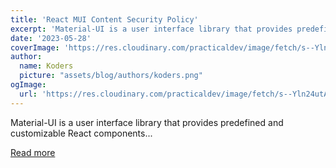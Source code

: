 ```yaml
---
title: 'React MUI Content Security Policy'
excerpt: 'Material-UI is a user interface library that provides predefined and customizable React components...'
date: '2023-05-28'
coverImage: 'https://res.cloudinary.com/practicaldev/image/fetch/s--Yln24utA--/c_imagga_scale,f_auto,fl_progressive,h_420,q_auto,w_1000/https://dev-to-uploads.s3.amazonaws.com/uploads/articles/25bju2no1ckvu87mw6w8.jpg'
author:
  name: Koders
  picture: "assets/blog/authors/koders.png"
ogImage:
  url: 'https://res.cloudinary.com/practicaldev/image/fetch/s--Yln24utA--/c_imagga_scale,f_auto,fl_progressive,h_420,q_auto,w_1000/https://dev-to-uploads.s3.amazonaws.com/uploads/articles/25bju2no1ckvu87mw6w8.jpg'
---
```


Material-UI is a user interface library that provides predefined and customizable React components...

[Read more](https://dev.to/navyaarora01/react-mui-content-security-policy-2gp)
